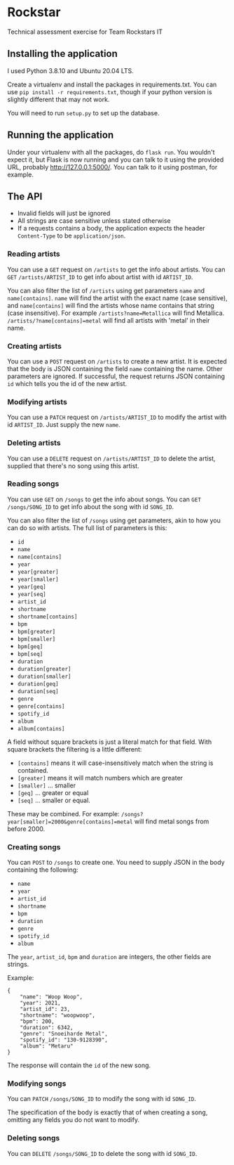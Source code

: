 # Rockstar

Technical assessment exercise for Team Rockstars IT

## Installing the application
I used Python 3.8.10 and Ubuntu 20.04 LTS.

Create a virtualenv and install the packages in requirements.txt. You can use `pip install -r requirements.txt`, though if your python version is slightly different that may not work.

You will need to run `setup.py` to set up the database.

## Running the application
Under your virtualenv with all the packages, do `flask run`. You wouldn't expect it, but Flask is now running and you can talk to it using the provided URL, probably http://127.0.0.1:5000/. You can talk to it using postman, for example.

## The API

- Invalid fields will just be ignored
- All strings are case sensitive unless stated otherwise
- If a requests contains a body, the application expects the header `Content-Type` to be `application/json`.

### Reading artists
You can use a `GET` request on `/artists` to get the info about artists. You can `GET` `/artists/ARTIST_ID` to get info about artist with id `ARTIST_ID`.

You can also filter the list of `/artists` using get parameters `name` and `name[contains]`. `name` will find the artist with the exact name (case sensitive), and `name[contains]` will find the artists whose name contains that string (case insensitive). For example `/artists?name=Metallica` will find Metallica. `/artists/?name[contains]=metal` will find all artists with 'metal' in their name.

### Creating artists
You can use a `POST` request on `/artists` to create a new artist. It is expected that the body is JSON containing the field `name` containing the name. Other parameters are ignored. If successful, the request returns JSON containing `id` which tells you the id of the new artist.

### Modifying artists
You can use a `PATCH` request on `/artists/ARTIST_ID` to modify the artist with id `ARTIST_ID`. Just supply the new `name`.

### Deleting artists
You can use a `DELETE` request on `/artists/ARTIST_ID` to delete the artist, supplied that there's no song using this artist.

### Reading songs
You can use `GET` on `/songs` to get the info about songs. You can `GET` `/songs/SONG_ID` to get info about the song with id `SONG_ID`.

You can also filter the list of `/songs` using get parameters, akin to how you can do so with artists. The full list of parameters is this:

- `id`
- `name`
- `name[contains]`
- `year`
- `year[greater]`
- `year[smaller]`
- `year[geq]`
- `year[seq]`
- `artist_id`
- `shortname`
- `shortname[contains]`
- `bpm`
- `bpm[greater]`
- `bpm[smaller]`
- `bpm[geq]`
- `bpm[seq]`
- `duration`
- `duration[greater]`
- `duration[smaller]`
- `duration[geq]`
- `duration[seq]`
- `genre`
- `genre[contains]`
- `spotify_id`
- `album`
- `album[contains]`

A field without square brackets is just a literal match for that field. With square brackets the filtering is a little different:

- `[contains]` means it will case-insensitively match when the string is contained.
- `[greater]` means it will match numbers which are greater
- `[smaller]` ... smaller
- `[geq]` ... greater or equal
- `[seq]` ... smaller or equal.

These may be combined. For example: `/songs?year[smaller]=2000&genre[contains]=metal` will find metal songs from before 2000.

### Creating songs
You can `POST` to `/songs` to create one. You need to supply JSON in the body containing the following:

- `name`
- `year`
- `artist_id`
- `shortname`
- `bpm`
- `duration`
- `genre`
- `spotify_id`
- `album`

The `year`, `artist_id`, `bpm` and `duration` are integers, the other fields are strings.

Example:

    {
        "name": "Woop Woop",
        "year": 2021,
        "artist_id": 23,
        "shortname": "woopwoop",
        "bpm": 200,
        "duration": 6342,
        "genre": "Snoeiharde Metal",
        "spotify_id": "130-9128390",
        "album": "Metaru"
    }

The response will contain the `id` of the new song.

### Modifying songs
You can `PATCH` `/songs/SONG_ID` to modify the song with id `SONG_ID`.

The specification of the body is exactly that of when creating a song, omitting any fields you do not want to modify.

### Deleting songs
You can `DELETE` `/songs/SONG_ID` to delete the song with id `SONG_ID`.
